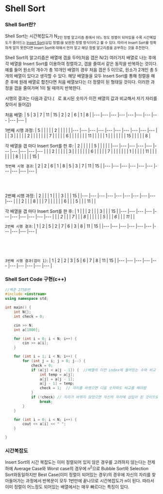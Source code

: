 # Shell Sort

### Shell Sort란?

Shell Sort는 시간복잡도가 N<sub>2</sup>인 정렬 알고리즘 중에서 어느 정도 정렬이 되어있을 수록 시간복잡도가 줄어드는 [Insert Sort](/Algorithm/Sort/InsertSort)(삽입 정렬)을 보완한 정렬 방식이라고 볼 수 있다. 따라서 Insert Sort를 정확하게 알지 못한다면 Insert Sort에 대해서 먼저 알고 해당 정렬 알고리즘을 공부하는 것을 추천한다.

Shell Sort의 알고리즘은 배열에 갭을 두어(처음 갭은 N/2) 여러가지 배열로 나눈 후에 각 배열을 Insert Sort를 이용하여 정렬하고, 갭을 줄여서 같은 동작을 반복하는 것이다. 예를 들어 원소의 개수가 총 10개인 배열의 경우 처음 갭은 5 이므로, 원소가 2개인 총 5개의 배열이 있다고 생각할 수 있다. 해당 배열들을 모두 Insert Sort를 통해 정렬을 해준 후에 원래 배열로 합친다면 처음 배열보다는 더 정렬이 된 형태일 것이다. 이러한 과정을 갭을 줄여가며 1이 될 때까지 반복한다. 

시행의 결과는 다음과 같다.( ` `로 표시된 숫자가 이전 배열의 값과 비교해서 자기 자리를 찾아서 들어감)

처음 배열: 
| 5 | 3 | 7 | 11 | 15 | 2 | 2 | 6 | 1 | 8 |
|--- |--- |--- |--- |--- |--- |--- |--- |--- |--- |

1번째 시행 과정:
| 5 |  |  |  |  | 2 |  |  |  |  |
|--- |--- |--- |--- |--- |--- |--- |--- |--- |--- |
|  | 3 |  |  |  |  | 2 |  |  |  |
|  |  | 7 |  |  |  |  | 6 |  |  |
|  |  |  | 11 |  |  |  |  | 1 |  |
|  |  |  |  | 15 |  |  |  |  | 8 |

각 배열을 갭 마다 Insert Sort를 한 후:
| 2 |  |  |  |  | 5 |  |  |  |  |
|--- |--- |--- |--- |--- |--- |--- |--- |--- |--- |
|  | 2 |  |  |  |  | 3 |  |  |  |
|  |  | 6 |  |  |  |  | 7 |  |  |
|  |  |  | 1 |  |  |  |  | 11 |  |
|  |  |  |  | 8 |  |  |  |  | 15 |

`첫번째 시행 결과`:
| 2 | 2 | 6 | 1 | 8 | 5 | 3 | 7 | 11 | 15 |
|--- |--- |--- |--- |--- |--- |--- |--- |--- |--- |

<br>
 
 
<br>


2번째 시행 과정:
| 2 |  |  | 1 |  |  | 3 |  |  | 15 |
|--- |--- |--- |--- |--- |--- |--- |--- |--- |--- |
|  | 2 |  |  | 8 |  |  | 7 |  |  |
|  |  | 6 |  |  | 5 |  |  | 11 |  |

각 배열을 갭 마다 Insert Sort를 한 후:
| 1 |  |  | 2 |  |  | 3 |  |  | 15 |
|--- |--- |--- |--- |--- |--- |--- |--- |--- |--- |
|  | *2* |  |  | *7* |  |  | *8* |  |  |
|  |  | *5* |  |  | *6* |  |  | *11* |  |

`2번째 시행 결과`:
| 1 | 2 | 5 | 2 | 7 | 6 | 3 | 8 | 11 | 15 |
|--- |--- |--- |--- |--- |--- |--- |--- |--- |--- |


<br>
<br>
<br>

`3번째 시행 결과(갭이 1)`:
| 1 | 2 | 2 | 3 | 5 | 6 | 7 | 8 | 11 | 15 |
|--- |--- |--- |--- |--- |--- |--- |--- |--- |--- |


### Shell Sort Code 구현(c++)

``` cpp
//백준 2750번
#include <iostream>
using namespace std;

int main() {
	int N{};
	int check = 0;

	cin >> N;
	int a[1000];

	for (int i = 0; i < N; i++) {
		cin >> a[i];
	}

	for (int i = 1; i < N; i++) {
		for (int j = i; j > 0; j--) {
			check = 0;
			if (a[j] < a[j - 1]) {	//배열의 이전 index에 들어있는 수와 비교
				int temp = a[j];
				a[j] = a[j - 1];
				a[j - 1] = temp;
				check = 1;	// 자리를 바꿨으면 다음 숫자와도 비교를 해야함
			}
			if (!check)	// 자리가 바뀌지 않았으면 자신의 자리에 삽입이 된 것이므로 반복문을 탈출
				break;
		}
	}

	for (int i = 0; i < N; i++) {
		cout << a[i] << " ";
	}

}
```

### 시간복잡도

Insert Sort의 시간 복잡도는 이미 정렬되어 있지 않은 경우를 고려하지 않는다는 전제하에 Average Case와 Worst case의 경우에 n<sup>2</sup>으로 Bubble Sort와 Selection Sort와동일하지만 Best Case(이미 정렬이 되어있는 경우)의 경우에 자신의 자리를 찾아들어가는 과정에서 반복문이 모두 1번만에 끝나므로 시간복잡도가 n이 된다. 따라서 이미 정렬이 어느정도 되어있는 배열에서는 매우 빠르다는 특징이 있다.
